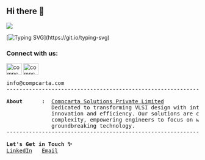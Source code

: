 ## Hi there 👋

![](https://komarev.com/ghpvc/?username=CompcartaSolutions&color=red)

[![Typing SVG](https://readme-typing-svg.herokuapp.com?color=00A114&lines=Compcarta+Solutions+Private+Limited....)](https://git.io/typing-svg)
<h3 align="left">Connect with us:</h3>
<p align="left">
<a href="https://x.com/compcarta" target="blank"><img align="center" src="https://raw.githubusercontent.com/rahuldkjain/github-profile-readme-generator/master/src/images/icons/Social/twitter.svg" alt="compcarta" height="30" width="40" /></a>
<a href="https://www.linkedin.com/company/compcarta-solutions/" target="blank"><img align="center" src="https://raw.githubusercontent.com/rahuldkjain/github-profile-readme-generator/master/src/images/icons/Social/linked-in-alt.svg" alt="compcarta" height="30" width="40" /></a>
</p>

<pre>
info@compcarta.com
--------------------------------------------------------------------------------
<!-- <b>Founded    :</b>  2019  -->
<b>About      :</b>  <a href="https://compcarta.com/">Compcarta Solutions Private Limited</a> 
              Dedicated to transforming VLSI design with intelligent EDA tools that drive
              innovation and efficiency. Our solutions are crafted to reduce effort and
              complexity, empowering engineers to focus on what truly matters - creating
              groundbreaking technology.
--------------------------------------------------------------------------------

<b>Let's Get in Touch ✨</b>
<a href="https://linkedin.com/company/compcarta-solutions/">LinkedIn</a>   <a href="mailto:info@compcarta.com">Email</a>
</pre>
